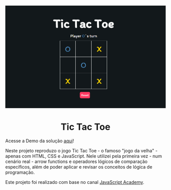 ![screenshot](screenshot.png)

<h1 align="center"> Tic Tac Toe</h1>

Acesse a Demo da solução [aqui](https://marcelymelo.github.io/Tic-Tac-Toe-JavaScript/)!

Neste projeto reproduzo o jogo Tic Tac Toe - o famoso "jogo da velha" - apenas com HTML, CSS e JavaScript. Nele utilizei pela primeira vez - num cenário real - arrow functions e operadores lógicos de comparação específicos, além de poder aplicar e revisar os conceitos de lógica de programação.

Este projeto foi realizado com base no canal [JavaScript Academy](https://www.youtube.com/channel/UCicOwFWkuMX0ddFaKCc_E5Q).
